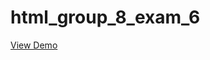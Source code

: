 # html_group_8_exam_6
[View Demo](https://andreigubskii.github.io/html_group_8_exam_6_andrei/app/index.html)
